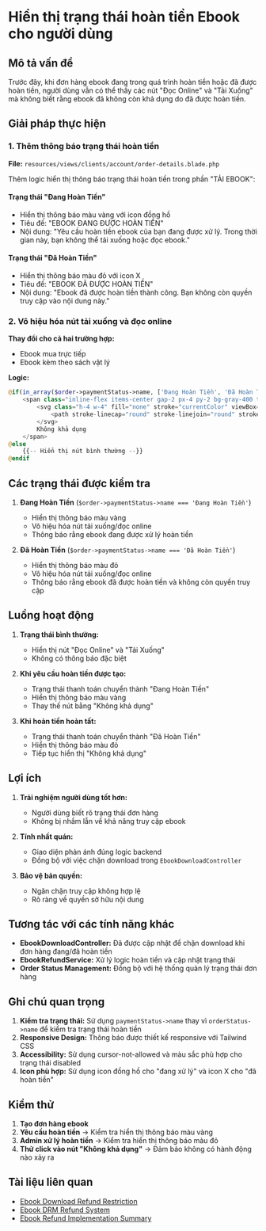 # Hiển thị trạng thái hoàn tiền Ebook cho người dùng

## Mô tả vấn đề
Trước đây, khi đơn hàng ebook đang trong quá trình hoàn tiền hoặc đã được hoàn tiền, người dùng vẫn có thể thấy các nút "Đọc Online" và "Tải Xuống" mà không biết rằng ebook đã không còn khả dụng do đã được hoàn tiền.

## Giải pháp thực hiện

### 1. Thêm thông báo trạng thái hoàn tiền

**File:** `resources/views/clients/account/order-details.blade.php`

Thêm logic hiển thị thông báo trạng thái hoàn tiền trong phần "TẢI EBOOK":

#### Trạng thái "Đang Hoàn Tiền"
- Hiển thị thông báo màu vàng với icon đồng hồ
- Tiêu đề: "EBOOK ĐANG ĐƯỢC HOÀN TIỀN"
- Nội dung: "Yêu cầu hoàn tiền ebook của bạn đang được xử lý. Trong thời gian này, bạn không thể tải xuống hoặc đọc ebook."

#### Trạng thái "Đã Hoàn Tiền"
- Hiển thị thông báo màu đỏ với icon X
- Tiêu đề: "EBOOK ĐÃ ĐƯỢC HOÀN TIỀN"
- Nội dung: "Ebook đã được hoàn tiền thành công. Bạn không còn quyền truy cập vào nội dung này."

### 2. Vô hiệu hóa nút tải xuống và đọc online

**Thay đổi cho cả hai trường hợp:**
- Ebook mua trực tiếp
- Ebook kèm theo sách vật lý

**Logic:**
```php
@if(in_array($order->paymentStatus->name, ['Đang Hoàn Tiền', 'Đã Hoàn Tiền']))
    <span class="inline-flex items-center gap-2 px-4 py-2 bg-gray-400 text-white font-bold uppercase tracking-wide cursor-not-allowed">
        <svg class="h-4 w-4" fill="none" stroke="currentColor" viewBox="0 0 24 24">
            <path stroke-linecap="round" stroke-linejoin="round" stroke-width="2" d="M18.364 18.364A9 9 0 005.636 5.636m12.728 12.728L5.636 5.636m12.728 12.728L18.364 5.636M5.636 18.364l12.728-12.728"/>
        </svg>
        Không khả dụng
    </span>
@else
    {{-- Hiển thị nút bình thường --}}
@endif
```

## Các trạng thái được kiểm tra

1. **Đang Hoàn Tiền** (`$order->paymentStatus->name === 'Đang Hoàn Tiền'`)
   - Hiển thị thông báo màu vàng
   - Vô hiệu hóa nút tải xuống/đọc online
   - Thông báo rằng ebook đang được xử lý hoàn tiền

2. **Đã Hoàn Tiền** (`$order->paymentStatus->name === 'Đã Hoàn Tiền'`)
   - Hiển thị thông báo màu đỏ
   - Vô hiệu hóa nút tải xuống/đọc online
   - Thông báo rằng ebook đã được hoàn tiền và không còn quyền truy cập

## Luồng hoạt động

1. **Trạng thái bình thường:**
   - Hiển thị nút "Đọc Online" và "Tải Xuống"
   - Không có thông báo đặc biệt

2. **Khi yêu cầu hoàn tiền được tạo:**
   - Trạng thái thanh toán chuyển thành "Đang Hoàn Tiền"
   - Hiển thị thông báo màu vàng
   - Thay thế nút bằng "Không khả dụng"

3. **Khi hoàn tiền hoàn tất:**
   - Trạng thái thanh toán chuyển thành "Đã Hoàn Tiền"
   - Hiển thị thông báo màu đỏ
   - Tiếp tục hiển thị "Không khả dụng"

## Lợi ích

1. **Trải nghiệm người dùng tốt hơn:**
   - Người dùng biết rõ trạng thái đơn hàng
   - Không bị nhầm lẫn về khả năng truy cập ebook

2. **Tính nhất quán:**
   - Giao diện phản ánh đúng logic backend
   - Đồng bộ với việc chặn download trong `EbookDownloadController`

3. **Bảo vệ bản quyền:**
   - Ngăn chặn truy cập không hợp lệ
   - Rõ ràng về quyền sở hữu nội dung

## Tương tác với các tính năng khác

- **EbookDownloadController:** Đã được cập nhật để chặn download khi đơn hàng đang/đã hoàn tiền
- **EbookRefundService:** Xử lý logic hoàn tiền và cập nhật trạng thái
- **Order Status Management:** Đồng bộ với hệ thống quản lý trạng thái đơn hàng

## Ghi chú quan trọng

1. **Kiểm tra trạng thái:** Sử dụng `paymentStatus->name` thay vì `orderStatus->name` để kiểm tra trạng thái hoàn tiền
2. **Responsive Design:** Thông báo được thiết kế responsive với Tailwind CSS
3. **Accessibility:** Sử dụng cursor-not-allowed và màu sắc phù hợp cho trạng thái disabled
4. **Icon phù hợp:** Sử dụng icon đồng hồ cho "đang xử lý" và icon X cho "đã hoàn tiền"

## Kiểm thử

1. **Tạo đơn hàng ebook**
2. **Yêu cầu hoàn tiền** → Kiểm tra hiển thị thông báo màu vàng
3. **Admin xử lý hoàn tiền** → Kiểm tra hiển thị thông báo màu đỏ
4. **Thử click vào nút "Không khả dụng"** → Đảm bảo không có hành động nào xảy ra

## Tài liệu liên quan

- [Ebook Download Refund Restriction](./ebook-download-refund-restriction.md)
- [Ebook DRM Refund System](../ebook-drm-refund-system.md)
- [Ebook Refund Implementation Summary](../ebook-refund-implementation-summary.md)